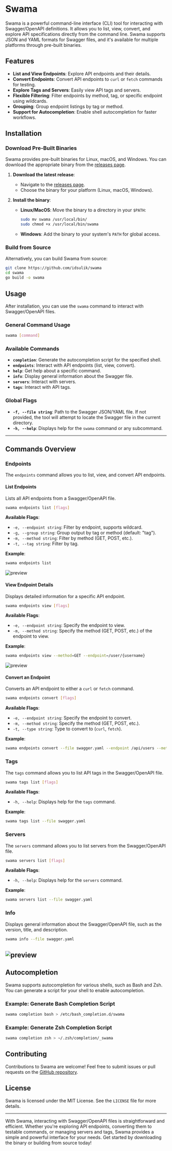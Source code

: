 # Swama

Swama is a powerful command-line interface (CLI) tool for interacting with Swagger/OpenAPI definitions. It allows you to list, view, convert, and explore API specifications directly from the command line. Swama supports JSON and YAML formats for Swagger files, and it's available for multiple platforms through pre-built binaries.

## Features

- **List and View Endpoints**: Explore API endpoints and their details.
- **Convert Endpoints**: Convert API endpoints to `curl` or `fetch` commands for testing.
- **Explore Tags and Servers**: Easily view API tags and servers.
- **Flexible Filtering**: Filter endpoints by method, tag, or specific endpoint using wildcards.
- **Grouping**: Group endpoint listings by tag or method.
- **Support for Autocompletion**: Enable shell autocompletion for faster workflows.

## Installation

### Download Pre-Built Binaries

Swama provides pre-built binaries for Linux, macOS, and Windows. You can download the appropriate binary from the [releases page](https://github.com/idsulik/swama/releases).

1. **Download the latest release**:
    - Navigate to the [releases page](https://github.com/idsulik/swama/releases).
    - Choose the binary for your platform (Linux, macOS, Windows).

2. **Install the binary**:
    - **Linux/MacOS**: Move the binary to a directory in your `$PATH`:
      ```bash
      sudo mv swama /usr/local/bin/
      sudo chmod +x /usr/local/bin/swama
      ```
    - **Windows**: Add the binary to your system's `PATH` for global access.

### Build from Source

Alternatively, you can build Swama from source:

```bash
git clone https://github.com/idsulik/swama
cd swama
go build -o swama
```

## Usage

After installation, you can use the `swama` command to interact with Swagger/OpenAPI files.

### General Command Usage

```bash
swama [command]
```

### Available Commands

- **`completion`**: Generate the autocompletion script for the specified shell.
- **`endpoints`**: Interact with API endpoints (list, view, convert).
- **`help`**: Get help about a specific command.
- **`info`**: Display general information about the Swagger file.
- **`servers`**: Interact with servers.
- **`tags`**: Interact with API tags.

### Global Flags

- **`-f, --file string`**: Path to the Swagger JSON/YAML file. If not provided, the tool will attempt to locate the Swagger file in the current directory.
- **`-h, --help`**: Displays help for the `swama` command or any subcommand.

---

## Commands Overview

### Endpoints

The `endpoints` command allows you to list, view, and convert API endpoints.

#### List Endpoints

Lists all API endpoints from a Swagger/OpenAPI file.

```bash
swama endpoints list [flags]
```

**Available Flags**:

- `-e, --endpoint string`: Filter by endpoint, supports wildcard.
- `-g, --group string`: Group output by tag or method (default: "tag").
- `-m, --method string`: Filter by method (GET, POST, etc.).
- `-t, --tag string`: Filter by tag.

**Example**:

```bash
swama endpoints list
```

![preview](https://github.com/user-attachments/assets/73f65416-4fa7-4824-beff-7ea1372d4cc0)

#### View Endpoint Details

Displays detailed information for a specific API endpoint.

```bash
swama endpoints view [flags]
```

**Available Flags**:

- `-e, --endpoint string`: Specify the endpoint to view.
- `-m, --method string`: Specify the method (GET, POST, etc.) of the endpoint to view.

**Example**:

```bash
swama endpoints view --method=GET --endpoint=/user/{username}
```

![preview](https://github.com/user-attachments/assets/cc288ccc-e51a-4326-99a1-9c0e4d7bc449)

#### Convert an Endpoint

Converts an API endpoint to either a `curl` or `fetch` command.

```bash
swama endpoints convert [flags]
```

**Available Flags**:

- `-e, --endpoint string`: Specify the endpoint to convert.
- `-m, --method string`: Specify the method (GET, POST, etc.).
- `-t, --type string`: Type to convert to (`curl`, `fetch`).

**Example**:

```bash
swama endpoints convert --file swagger.yaml --endpoint /api/users --method POST --type curl
```

### Tags

The `tags` command allows you to list API tags in the Swagger/OpenAPI file.

```bash
swama tags list [flags]
```

**Available Flags**:

- `-h, --help`: Displays help for the `tags` command.

**Example**:

```bash
swama tags list --file swagger.yaml
```

### Servers

The `servers` command allows you to list servers from the Swagger/OpenAPI file.

```bash
swama servers list [flags]
```

**Available Flags**:

- `-h, --help`: Displays help for the `servers` command.

**Example**:

```bash
swama servers list --file swagger.yaml
```

### Info

Displays general information about the Swagger/OpenAPI file, such as the version, title, and description.

```bash
swama info --file swagger.yaml
```

![preview](https://github.com/user-attachments/assets/6fd03077-e7f6-4baa-8b17-17626c5d12a2)
---

## Autocompletion

Swama supports autocompletion for various shells, such as Bash and Zsh. You can generate a script for your shell to enable autocompletion.

### Example: Generate Bash Completion Script

```bash
swama completion bash > /etc/bash_completion.d/swama
```

### Example: Generate Zsh Completion Script

```bash
swama completion zsh > ~/.zsh/completion/_swama
```

## Contributing

Contributions to Swama are welcome! Feel free to submit issues or pull requests on the [GitHub repository](https://github.com/idsulik/swama).

## License

Swama is licensed under the MIT License. See the `LICENSE` file for more details.

---

With Swama, interacting with Swagger/OpenAPI files is straightforward and efficient. Whether you're exploring API endpoints, converting them to testable commands, or managing servers and tags, Swama provides a simple and powerful interface for your needs. Get started by downloading the binary or building from source today!